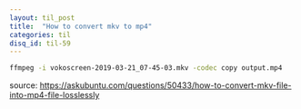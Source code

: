 ```yaml
---
layout: til_post
title:  "How to convert mkv to mp4"
categories: til
disq_id: til-59
---
```


```bash
ffmpeg -i vokoscreen-2019-03-21_07-45-03.mkv -codec copy output.mp4
```

source:
<https://askubuntu.com/questions/50433/how-to-convert-mkv-file-into-mp4-file-losslessly>

